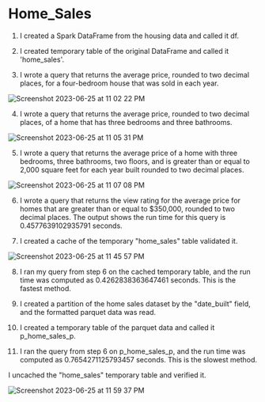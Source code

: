 # Home_Sales

1. I created a Spark DataFrame from the housing data and called it df.

2. I created temporary table of the original DataFrame and called it 'home_sales'.

3. I wrote a query that returns the average price, rounded to two decimal places, for a four-bedroom house that was sold in each year.

![Screenshot 2023-06-25 at 11 02 22 PM](https://github.com/CRFitzgerald/Home_Sales/assets/117607189/f51e16b8-1d9c-4ce1-b064-b327b44f37a2)

4. I wrote a query that returns the average price, rounded to two decimal places, of a home that has three bedrooms and three bathrooms. 

![Screenshot 2023-06-25 at 11 05 31 PM](https://github.com/CRFitzgerald/Home_Sales/assets/117607189/4c0c2b6f-b8e3-494b-9d2f-f7eabd8c101d)


5. I wrote a query that returns the average price of a home with three bedrooms, three bathrooms, two floors, and is greater than or equal to 2,000 square feet for each year built rounded to two decimal places. 

![Screenshot 2023-06-25 at 11 07 08 PM](https://github.com/CRFitzgerald/Home_Sales/assets/117607189/0fa4caee-1726-4be4-9b25-87431d11951d)


6. I wrote a query that returns the view rating for the average price for homes that are greater than or equal to $350,000, rounded to two decimal places. The output shows the run time for this query is 0.4577639102935791 seconds.

7. I created a cache of the temporary "home_sales" table validated it.

![Screenshot 2023-06-25 at 11 45 57 PM](https://github.com/CRFitzgerald/Home_Sales/assets/117607189/5ba0a4fb-367c-499a-a249-0621d82cce66)


8. I ran my query from step 6 on the cached temporary table, and the run time was computed as 0.4262838363647461 seconds. This is the fastest method.

9. I created a partition of the home sales dataset by the "date_built" field, and the formatted parquet data was read.

10. I created a temporary table of the parquet data and called it p_home_sales_p.

11. I ran the query from step 6 on p_home_sales_p, and the run time was computed as 0.7654271125793457 seconds. This is the slowest method.

I uncached the "home_sales" temporary table and verified it.

![Screenshot 2023-06-25 at 11 59 37 PM](https://github.com/CRFitzgerald/Home_Sales/assets/117607189/825ffe2e-067e-484f-8f70-b7badace8eb0)

